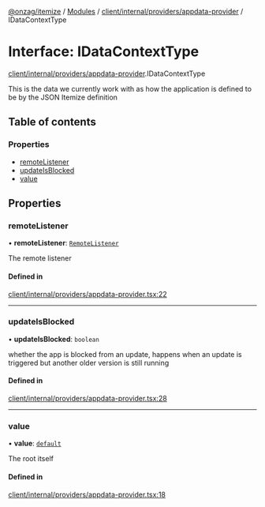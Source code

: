 [@onzag/itemize](../README.md) / [Modules](../modules.md) / [client/internal/providers/appdata-provider](../modules/client_internal_providers_appdata_provider.md) / IDataContextType

# Interface: IDataContextType

[client/internal/providers/appdata-provider](../modules/client_internal_providers_appdata_provider.md).IDataContextType

This is the data we currently work with
as how the application is defined to be by the
JSON Itemize definition

## Table of contents

### Properties

- [remoteListener](client_internal_providers_appdata_provider.IDataContextType.md#remotelistener)
- [updateIsBlocked](client_internal_providers_appdata_provider.IDataContextType.md#updateisblocked)
- [value](client_internal_providers_appdata_provider.IDataContextType.md#value)

## Properties

### remoteListener

• **remoteListener**: [`RemoteListener`](../classes/client_internal_app_remote_listener.RemoteListener.md)

The remote listener

#### Defined in

[client/internal/providers/appdata-provider.tsx:22](https://github.com/onzag/itemize/blob/f2f29986/client/internal/providers/appdata-provider.tsx#L22)

___

### updateIsBlocked

• **updateIsBlocked**: `boolean`

whether the app is blocked from an update, happens
when an update is triggered but another older version
is still running

#### Defined in

[client/internal/providers/appdata-provider.tsx:28](https://github.com/onzag/itemize/blob/f2f29986/client/internal/providers/appdata-provider.tsx#L28)

___

### value

• **value**: [`default`](../classes/base_Root.default.md)

The root itself

#### Defined in

[client/internal/providers/appdata-provider.tsx:18](https://github.com/onzag/itemize/blob/f2f29986/client/internal/providers/appdata-provider.tsx#L18)
